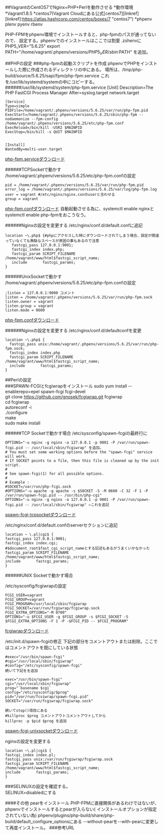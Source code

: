 ##VagrantのCentOS7でNginx+PHP+Perlを動作させる
*動作環境
*Vagrant1.8.5
*centos7(Vagrant Cloudにある公式[centos7][linkref]
[linkref]:https://atlas.hashicorp.com/centos/boxes/7 "centos7")
*phpenv plenv pyenv rbenv

PHP-FPMをphpenv環境でインストールすると、php-fpmのパスが通ってないので、
設定する。phpenvでのインストールはここでは割愛
.zshenvに
PHP5_VER="5.6.25"
export PATH="/home/vagrant/.phpenv/versions/${PHP5_VER}/sbin:$PATH"
を追加。

##PHPの設定
###php-fpmの起動スクリプトを作成
phpenvでPHPをインストールした際に作成されるディレクトリの中にある。
場所は、/tmp/php-build/source/5.6.25/sapi/fpm/php-fpm.service
これを/usr/lib/systemd/systemの中にコピーする。
######/usr/lib/systemd/system/php-fpm.service
    [Unit]
    Description=The PHP FastCGI Process Manager
    After=syslog.target network.target  
    
    
    [Service]
    Type=simple  
    PIDFile=/home/vagrant/.phpenv/versions/5.6.25/var/run/php-fpm.pid  
    ExecStart=/home/vagrant/.phpenv/versions/5.6.25/sbin/php-fpm --nodaemonize --fpm-config   /home/vagrant/.phpenv/versions/5.6.25/etc/php-fpm.conf  
    ExecReload=/bin/kill -USR2 $MAINPID  
    ExecStop=/bin/kill -s QUIT $MAINPID  
    
    
    [Install]  
    WantedBy=multi-user.target  

[php-fpm.serviceダウンロード](https://raw.githubusercontent.com/spidering/configfiles/master/php-fpm.service)

######TCPSocketで動かす
/home/vagrant/.phpenv/versions/5.6.25/etc/php-fpm.confの設定

    pid = /home/vagrant/.phpenv/versions/5.6.25/var/run/php-fpm.pid
    error_log = /home/vagrant/.phpenv/versions/5.6.25/var/log/php-fpm.log
    user = vagrant #/etc/nginx/nginx.conのuserと合わせる
    group = vagrant
    
[php-fpm.confダウンロード](https://raw.githubusercontent.com/spidering/configfiles/master/php-fpm.conf)
自動起動させる為に、systemctl enable nginxとsystemctl enable php-fpmをおこうなう。

######Nginxの設定を変更する
/etc/nginx/conf.d/default.confに追記

    location ~\.php$ {#phpにアクセスした時にダウンロードされてしまう場合、設定が間違っていなくても無駄なスペースが原因の事もあるので注意
       fastcgi_pass 127.0.0.1:9001;
       fastcgi_index index.php;
       fastcgi_param SCRIPT_FILENAME /home/vagrant/www/html$fastcgi_script_name;
       include       fastcgi_params;
    }
######UnixSocketで動かす
/home/vagrant/.phpenv/versions/5.6.25/etc/php-fpm.confの設定

    ;listen = 127.0.0.1:9000 コメント
    listen = /home/vagrant/.phpenv/versions/5.6.25/var/run/php-fpm.sock
    listen.owner = vagrant
    listen.group = vagrant
    listen.mode = 0600

[php-fpm.confダウンロード](https://raw.githubusercontent.com/spidering/configfiles/master/php-fpm-unixsocket.conf)

######Nginxの設定を変更する
/etc/nginx/conf.d/defaultconfを変更

    location ~\.php$ {
      fastcgi_pass unix:/home/vagrant/.phpenv/versions/5.6.25/var/run/php-fpm.sock;
      fastcgi_index index.php
      fastcgi_param SCRIPT_FILENAME /home/vagrant/www/html$fastcgi_script_name;
      include       fastcgi_params;
    }

##Perlの設定    
###SPAWN-FCGIとfcgiwrapをインストール
    sudo yum install --enablerepo=epel spawn-fcgi fcgi-devel  
    git clone https://github.com/gnosek/fcgiwrap.git fcgiwrap  
    cd fcgiwrap  
    autoreconf -i  
    ./configure  
    make  
    sudo make install  


######TCP Socketで動かす場合
/etc/sysconfig/spawn-fcgiの最終行に

    OPTIONS="-u nginx -g nginx -a 127.0.0.1 -p 9001 -P /var/run/spawn-fcgi.pid -- /usr/local/sbin/fcgiwrap" を追加。
    # You must set some working options before the "spawn-fcgi" service will work.
    # If SOCKET points to a file, then this file is cleaned up by the init script.
    #
    # See spawn-fcgi(1) for all possible options.
    #
    # Example :
    #SOCKET=/var/run/php-fcgi.sock
    #OPTIONS="-u apache -g apache -s $SOCKET -S -M 0600 -C 32 -F 1 -P /var/run/spawn-fcgi.pid -- /usr/bin/php-cgi"
    OPTIONS="-u nginx -g nginx -a 127.0.0.1 -p 9001 -P /var/run/spawn-fcgi.pid -- /usr/local/sbin/fcgiwrap" ←これを追記
[spawn-fcgi-tcpsocketダウンロード](https://raw.githubusercontent.com/spidering/configfiles/master/init.d/spawn-fcgi-tcpsocket)

/etc/nginx/conf.d/default.confのserverセクションに追記

    location ~ \.pl|cgi$ {
    fastcgi_pass 127.0.0.1:9001;
    fastcgi_index index.cgi;
    #$document_root$fast_cgi_script_nameとする記述もあるがうまくいかなかった
    fastcgi_param SCRIPT_FILENAME /home/vagrant/www/html$fastcgi_script_name; 
    include       fastcgi_params;
    }

######UNIX Socketで動かす場合

/etc/sysconfig/fcgiwrapの設定

    FCGI_USER=vagrant
    FCGI_GROUP=vagrant
    FCGI_PROGRAM=/usr/local/sbin/fcgiwrap
    FCGI_SOCKET=/var/run/fcgiwrap/fcgiwrap.sock
    FCGI_EXTRA_OPTIONS="-M 0700"
    OPTIONS="-u $FCGI_USER -g $FCGI_GROUP -s $FCGI_SOCKET -S $FCGI_EXTRA_OPTIONS -F 1 -P -$FCGI_PID -- $FCGI_PROGRAM"
[fcgiwrapダウンロード](https://raw.githubusercontent.com/spidering/configfiles/master/fcgiwrap)

/etc/init.d/spawn-fcgiの修正
下記の部分をコメントアウトまたは削除。ここではコメントアウトを既にしている状態
    
    #exec="/usr/bin/spawn-fcgi"
    #cgi="/usr/local/sbin/fcgiwrap"
    #config="/etc/sysconfig/spawn-fcgi"
    続いて下記をを追加
    
    exec="/usr/bin/spawn-fcgi"
    cgi="/usr/local/sbin/fcgiwrap"
    prog="`basename $cgi`
    config="/etc/sysconfig/$prog"
    pid="/var/run/fcviwrap/spawn-fcgi.pid"
    SOCKET="/var/run/fcgiwrap/fcgiwrap.sock"
    
    続いてstop()項目にある
    #killproc $prog コメントアウトコメントアウトしてから
    killproc -p $pid $prog を追加
[spawn-fcgi-unixsocketダウンロード](https://raw.githubusercontent.com/spidering/configfiles/master/init.d/spawn-fcgi-unixsocket)

nginxの設定を変更する

    location ~\.pl|cgi$ {
    fastcgi_index index.pl;
    fastcgi_pass unix:/var/run/fcgiwrap/fcgiwrap.sock
    fastcgi_param SCRIPT_FILENAME /home/vagrant/www/html$fastcgi_script_name;
    include       fastcgi_params;
    }
###SELINUXの設定を確認する。  
SELINUX=disabledにする

####その他
pearをインストール
PHP-FPMに直接関係があるわけではないが、phpenvでインストールするとpearが入らない(
インストールオプションが指定されていない為)
phpenv/plugins/php-build/share/php-build/default_configure_optionsにある
--without-pearを--with-pearに変更して再度インストール。
###参考URL
